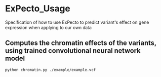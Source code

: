 # ExPecto_Usage
Specification of how to use ExPecto to predict variant's effect on gene expression when applying to our own data
## Computes the chromatin effects of the variants, using trained convolutional neural network model
```
python chromatin.py ./example/example.vcf
```
